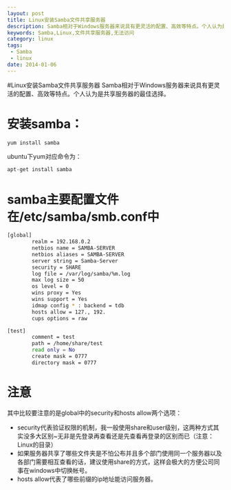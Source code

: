 ```yaml
---
layout: post
title: Linux安装Samba文件共享服务器
description: Samba相对于Windows服务器来说具有更灵活的配置、高效等特点。个人认为是共享服务器的最佳选择。
keywords: Samba,Linux,文件共享服务器,无法访问
category: linux
tags:
 - Samba
 - linux
date: 2014-01-06
---
```

#Linux安装Samba文件共享服务器
Samba相对于Windows服务器来说具有更灵活的配置、高效等特点。个人认为是共享服务器的最佳选择。

# 安装samba：
```bash
yum install samba
```
ubuntu下yum对应命令为：
```bash
apt-get install samba
```
# samba主要配置文件在/etc/samba/smb.conf中
```bash
[global]
        realm = 192.168.0.2
        netbios name = SAMBA-SERVER
        netbios aliases = SAMBA-SERVER
        server string = Samba-Server
        security = SHARE
        log file = /var/log/samba/%m.log
        max log size = 50
        os level = 0
        wins proxy = Yes
        wins support = Yes
        idmap config * : backend = tdb
        hosts allow = 127., 192.
        cups options = raw

[test]
        comment = test
        path = /home/share/test
        read only = No
        create mask = 0777
        directory mask = 0777
```
# 注意
其中比较要注意的是global中的security和hosts allow两个选项：
- security代表验证权限的机制，我一般使用share和user级别，这两种方式其实没多大区别~无非是先登录再查看还是先查看再登录的区别而已（注意：Linux的目录）
- 如果服务器共享了哪些文件夹是不怕公布并且多个部门使用同一个服务器以及各部门需要相互查看的话，建议使用share的方式，这样会极大的方便公司同事在windows中切换帐号。
- hosts allow代表了哪些前缀的ip地址能访问服务器。
